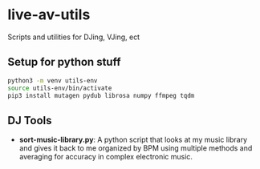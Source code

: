 # live-av-utils
Scripts and utilities for DJing, VJing, ect

## Setup for python stuff
```bash
python3 -m venv utils-env
source utils-env/bin/activate 
pip3 install mutagen pydub librosa numpy ffmpeg tqdm
```

## DJ Tools
- **sort-music-library.py**: A python script that looks at my music library and gives it back to me organized by BPM using multiple methods and averaging for accuracy in complex electronic music. 
